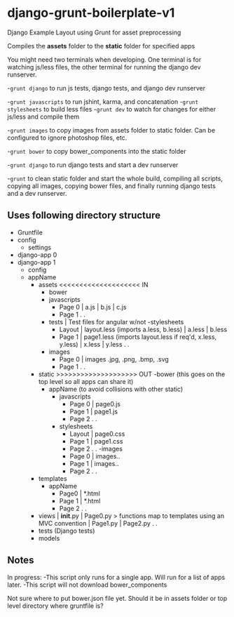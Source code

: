 django-grunt-boilerplate-v1
===========================

Django Example Layout using Grunt for asset preprocessing
    
Compiles the **assets** folder to the **static** folder for specified apps


You might need two terminals when developing. One terminal is for watching js/less files,
the other terminal for running the django dev runserver.

-`grunt django` to run js tests, django tests, and django dev runserver                    

-`grunt javascripts` to run jshint, karma, and concatenation
-`grunt stylesheets` to build less files
-`grunt dev` to watch for changes for either js/less and compile them 

-`grunt images` to copy images from assets folder to static folder. Can be configured to ignore photoshop files, etc.

-`grunt bower` to copy bower_components into the static folder

-`grunt django` to run django tests and start a dev runserver

-`grunt` to clean static folder and start the whole build, compiling all scripts, copying
all images, copying bower files, and finally running django tests and a dev runserver.



Uses following directory structure
----------------------------------
- Gruntfile
- config
    - settings
- django-app 0
- django-app 1
    - config
    - appName
        - assets <<<<<<<<<<<<<<<<<<<< IN 
            - bower
            - javascripts
                - Page 0
                    | a.js
                    | b.js
                    | c.js
                - Page 1
                .
                .
            - tests
                | Test files for angular w/not
            -stylesheets
                - Layout
                    | layout.less (imports a.less, b.less)
                    | a.less 
                    | b.less
                - Page 1
                    | page1.less (imports layout.less if req'd, x.less, y.less)
                    | x.less
                    | y.less
                .
                .
            - images
                - Page 0
                    | images .jpg, .png, .bmp, .svg
                - Page 1
                .
                .
        - static >>>>>>>>>>>>>>>>>>>> OUT
            -bower (this goes on the top level so all apps can share it)
            - appName (to avoid collisions with other static)
                - javascripts
                    - Page 0
                        | page0.js 
                    - Page 1
                        | page1.js
                    - Page 2
                    .
                    .
                - stylesheets
                    - Layout
                        | page0.css
                    - Page 1
                        | page1.css
                    - Page 2
                    .
                    .
                -images
                    - Page 0 
                        | images..
                    - Page 1
                        | images..
                    - Page 2
                    .
                    .
        - templates
            - appName
                - Page0
                    | *.html
                - Page 1
                    | *.html
                - Page 2
                .
                .
        - views
            | __init__.py
            | Page0.py 
                > functions map to templates using an MVC convention
            | Page1.py
            | Page2.py
            .
            .
        - tests (Django tests)
        - models




Notes
--------------
In progress: 
-This script only runs for a single app. Will run for a list of apps later.
-This script will not download bower_components

Not sure where to put bower.json file yet. Should it be in assets folder or top
level directory where gruntfile is?
